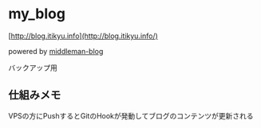 # my_blog
[http://blog.itikyu.info](http://blog.itikyu.info/)

powered by [middleman-blog](https://github.com/middleman/middleman-blog)

バックアップ用

## 仕組みメモ
VPSの方にPushするとGitのHookが発動してブログのコンテンツが更新される
